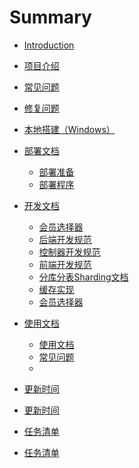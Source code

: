# Summary

* [Introduction](ReadMe.md)

* [项目介绍](./doc/1.项目介绍.md)
* [常见问题](./doc/2.常见问题.md)
* [修复问题](./doc/issue/2024.md)
* [本地搭建（Windows）](./doc/3.本地搭建Windows.md)
* [部署文档]()
   * [部署准备](./doc/部署文档/部署准备.md)
   * [部署程序](./doc/部署文档/部署程序.md)

* [开发文档]()
   * [会员选择器](./doc/开发文档/分库分表Sharding文档.md)
   * [后端开发规范](./doc/开发文档/后端开发规范.md)
   * [控制器开发规范](./doc/开发文档/控制器开发规范.md)
   * [前端开发规范](./doc/开发文档/前端开发规范.md)
   * [分库分表Sharding文档](./doc/开发文档/分库分表Sharding文档.md)
   * [缓存实现](./doc/开发文档/缓存实现.md)
   * [会员选择器](./doc/开发文档/会员选择器.md)
* [使用文档]()
  * [使用文档](./doc/使用文档/使用文档.md)
  * [常见问题](./doc/使用文档/常见问题.md)
  * 

* [更新时间]()
 * [更新时间](./doc/update.md)
 * [任务清单]()
 * [任务清单](./doc/需求清单.md)


